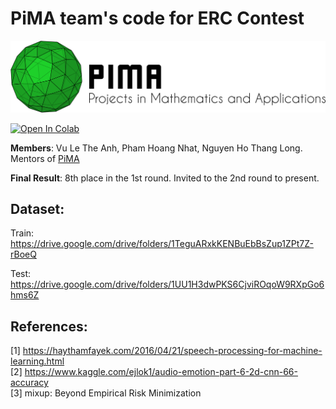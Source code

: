 # PiMA team's code for ERC Contest
<p align="center">
  
<a href="https://www.pimavn.com">  
  
  <img src="original logo (with text)_01.png" alt="PiMA" width="700"  />
</a>

</p>
<a href="https://colab.research.google.com/github/nhatsmrt/erc/blob/master/ERC.ipynb">
  <img src="https://colab.research.google.com/assets/colab-badge.svg" alt="Open In Colab"/>
</a>

</p>
<strong>Members</strong>: Vu Le The Anh, Pham Hoang Nhat, Nguyen Ho Thang Long. Mentors of 
<a href="https://www.pimavn.com">
  PiMA
</a>

<strong>Final Result</strong>: 8th place in the 1st round. Invited to the 2nd round to present.

## Dataset:
Train: https://drive.google.com/drive/folders/1TeguARxkKENBuEbBsZup1ZPt7Z-rBoeQ

Test: https://drive.google.com/drive/folders/1UU1H3dwPKS6CjviROqoW9RXpGo6hms6Z

## References:

[1] https://haythamfayek.com/2016/04/21/speech-processing-for-machine-learning.html
<br />
[2] https://www.kaggle.com/ejlok1/audio-emotion-part-6-2d-cnn-66-accuracy
<br />
[3] mixup: Beyond Empirical Risk Minimization
